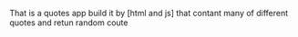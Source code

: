 That is a quotes app build it by [html and js] that contant many of different quotes and retun random coute
